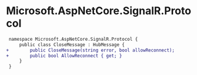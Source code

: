 # Microsoft.AspNetCore.SignalR.Protocol

``` diff
 namespace Microsoft.AspNetCore.SignalR.Protocol {
     public class CloseMessage : HubMessage {
+        public CloseMessage(string error, bool allowReconnect);
+        public bool AllowReconnect { get; }
     }
 }
```

